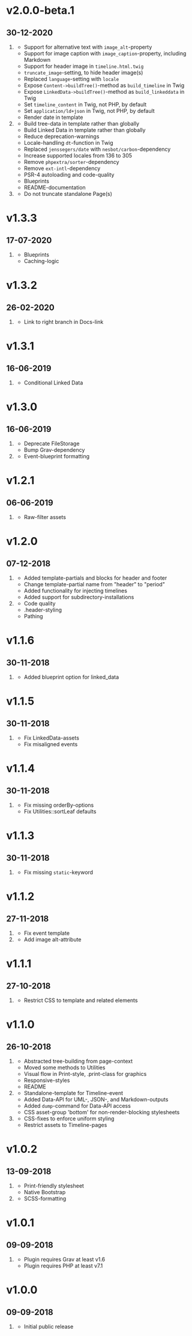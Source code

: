 # v2.0.0-beta.1
## 30-12-2020

1. [](#new)
    * Support for alternative text with `image_alt`-property
    * Support for image caption with `image_caption`-property, including Markdown
    * Support for header image in `timeline.html.twig`
    * `truncate_image`-setting, to hide header image(s)
    * Replaced `language`-setting with `locale`
    * Expose `Content->buildTree()`-method as `build_timeline` in Twig
    * Expose `LinkedData->buildTree()`-method as `build_linkeddata` in Twig
    * Set `timeline_content` in Twig, not PHP, by default
    * Set `application/ld+json` in Twig, not PHP, by default
    * Render date in template
2. [](#improved)
    * Build tree-data in template rather than globally
    * Build Linked Data in template rather than globally
    * Reduce deprecation-warnings
    * Locale-handling `dt`-function in Twig
    * Replaced `jenssegers/date` with `nesbot/carbon`-dependency
    * Increase supported locales from 136 to 305
    * Remove `phpextra/sorter`-dependency
    * Remove `ext-intl`-dependency
    * PSR-4 autoloading and code-quality
    * Blueprints
    * README-documentation
3. [](#bugfix)
    * Do not truncate standalone Page(s)

# v1.3.3
## 17-07-2020

1. [](#bugfix)
    * Blueprints
    * Caching-logic

# v1.3.2
## 26-02-2020

1. [](#improved)
    * Link to right branch in Docs-link

# v1.3.1
## 16-06-2019

1. [](#improved)
    * Conditional Linked Data

# v1.3.0
## 16-06-2019

1. [](#new)
    * Deprecate FileStorage
    * Bump Grav-dependency
2. [](#improved)
    * Event-blueprint formatting

# v1.2.1
## 06-06-2019

1. [](#improved)
    * Raw-filter assets

# v1.2.0
## 07-12-2018

1. [](#new)
    * Added template-partials and blocks for header and footer
    * Change template-partial name from "header" to "period"
    * Added functionality for injecting timelines
    * Added support for subdirectory-installations
2. [](#improved)
    * Code quality
    * .header-styling
    * Pathing

# v1.1.6
## 30-11-2018

1. [](#improved)
    * Added blueprint option for linked_data

# v1.1.5
## 30-11-2018

1. [](#bugfix)
    * Fix LinkedData-assets
    * Fix misaligned events

# v1.1.4
## 30-11-2018

1. [](#bugfix)
    * Fix missing orderBy-options
    * Fix Utilities::sortLeaf defaults

# v1.1.3
## 30-11-2018

1. [](#bugfix)
    * Fix missing `static`-keyword

# v1.1.2
## 27-11-2018

1. [](#bugfix)
    * Fix event template
2. [](#improved)
    * Add image alt-attribute

# v1.1.1
## 27-10-2018

1. [](#improved)
    * Restrict CSS to template and related elements

# v1.1.0
## 26-10-2018

1. [](#improved)
    * Abstracted tree-building from page-context
    * Moved some methods to Utilities
    * Visual flow in Print-style, .print-class for graphics
    * Responsive-styles
    * README
2. [](#new)
    * Standalone-template for Timeline-event
    * Added Data-API for UML-, JSON-, and Markdown-outputs
    * Added `dump`-command for Data-API access
    * CSS asset-group 'bottom' for non-render-blocking stylesheets
3. [](#bugfix)
    * CSS-fixes to enforce uniform styling
    * Restrict assets to Timeline-pages

# v1.0.2
## 13-09-2018

1. [](#new)
    * Print-friendly stylesheet
    * Native Bootstrap
2. [](#improved)
    * SCSS-formatting

# v1.0.1
## 09-09-2018

1. [](#bugfix)
    * Plugin requires Grav at least v1.6
    * Plugin requires PHP at least v7.1

# v1.0.0
## 09-09-2018

1. [](#new)
    * Initial public release
